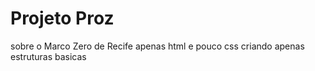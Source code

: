 # Projeto Proz
sobre o Marco Zero de Recife
apenas html e pouco css
criando apenas estruturas basicas

